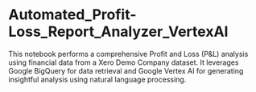 # Automated_Profit-Loss_Report_Analyzer_VertexAI
This notebook performs a comprehensive Profit and Loss (P&amp;L) analysis using financial data from a Xero Demo Company dataset. It leverages Google BigQuery for data retrieval and Google Vertex AI for generating insightful analysis using natural language processing.
